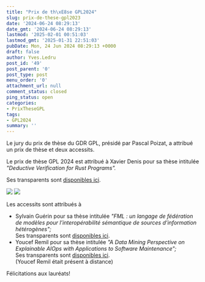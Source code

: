 ```yaml
---
title: "Prix de th\xE8se GPL2024"
slug: prix-de-these-gpl2023
date: '2024-06-24 08:29:13'
date_gmt: '2024-06-24 08:29:13'
lastmod: '2025-02-01 00:51:03'
lastmod_gmt: '2025-01-31 22:51:03'
pubDate: Mon, 24 Jun 2024 08:29:13 +0000
draft: false
author: Yves.Ledru
post_id: '49'
post_parent: '0'
post_type: post
menu_order: '0'
attachment_url: null
comment_status: closed
ping_status: open
categories:
- PrixTheseGPL
tags:
- GPL2024
summary: ''
---
```


Le jury du prix de thèse du GDR GPL, présidé par Pascal Poizat, a attribué un prix de thèse et deux accessits.

Le prix de thèse GPL 2024 est attribué à Xavier Denis pour sa thèse intitulée _"Deductive Verification for Rust Programs"._

Ses transparents sont [disponibles ici](https://gdr-gpl.cnrs.fr/sites/default/files/documentsGPL/JourneesNationales/GPL2024/DenisGDRGPL.pdf).

![](https://lig-gdr-gpl.imag.fr/wp-content/uploads/2024/08/GPL2024PrixThese1.jpg) ![](https://lig-gdr-gpl.imag.fr/wp-content/uploads/2024/08/GPL2024PrixDeThese2.jpg)

Les accessits sont attribués à

  * Sylvain Guérin pour sa thèse intitulée _"FML : un langage de fédération de modèles pour l’interopérabilité sémantique de sources d’information hétérogènes";_  
Ses transparents sont [disponibles ici](https://gdr-gpl.cnrs.fr/sites/default/files/documentsGPL/JourneesNationales/GPL2024/GuerinPrixDeTheseGDRGPL.pdf).
  * Youcef Remil pour sa thèse intitulée _"A Data Mining Perspective on Explainable AIOps with Applications to Software Maintenance";_  
Ses transparents sont [disponibles ici](https://gdr-gpl.cnrs.fr/sites/default/files/documentsGPL/JourneesNationales/GPL2024/RemilPrixThese.pdf).  
(Youcef Remil était présent à distance)



Félicitations aux lauréats!
